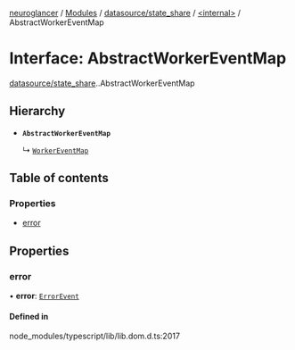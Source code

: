 [neuroglancer](../README.md) / [Modules](../modules.md) / [datasource/state\_share](../modules/datasource_state_share.md) / [<internal\>](../modules/datasource_state_share._internal_.md) / AbstractWorkerEventMap

# Interface: AbstractWorkerEventMap

[datasource/state_share](../modules/datasource_state_share.md).[<internal>](../modules/datasource_state_share._internal_.md).AbstractWorkerEventMap

## Hierarchy

- **`AbstractWorkerEventMap`**

  ↳ [`WorkerEventMap`](datasource_state_share._internal_.WorkerEventMap.md)

## Table of contents

### Properties

- [error](datasource_state_share._internal_.AbstractWorkerEventMap.md#error)

## Properties

### error

• **error**: [`ErrorEvent`](../modules/annotation_annotation_layer_state._internal_.md#errorevent)

#### Defined in

node_modules/typescript/lib/lib.dom.d.ts:2017
